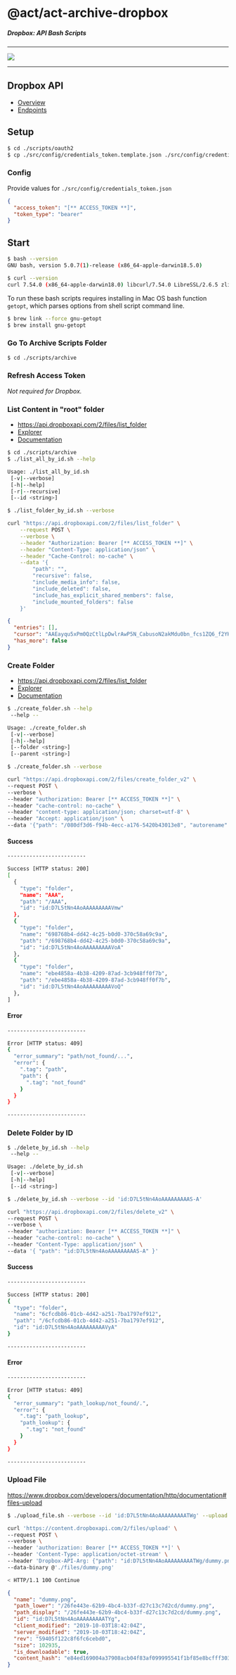 # @act/act-archive-dropbox
##### Dropbox: API Bash Scripts

----

![](./doc/images/Dropbox_Logo.png)

----

## Dropbox API

* [Overview](https://www.dropbox.com/developers/documentation/http/overview)
* [Endpoints](https://www.dropbox.com/developers/documentation/http/documentation)

## Setup

```bash
$ cd ./scripts/oauth2
$ cp ./src/config/credentials_token.template.json ./src/config/credentials_token.json
```

### Config

Provide values for `./src/config/credentials_token.json`

```json
{
  "access_token": "[** ACCESS_TOKEN **]",
  "token_type": "bearer"
}
```

## Start

```bash
$ bash --version
GNU bash, version 5.0.7(1)-release (x86_64-apple-darwin18.5.0)

$ curl --version
curl 7.54.0 (x86_64-apple-darwin18.0) libcurl/7.54.0 LibreSSL/2.6.5 zlib/1.2.11 nghttp2/1.24.1
```

To run these bash scripts requires installing in Mac OS bash function `getopt`, which parses options from shell script command line. 

```bash
$ brew link --force gnu-getopt
$ brew install gnu-getopt
```

### Go To Archive Scripts Folder

```bash
$ cd ./scripts/archive
```

### Refresh Access Token

_Not required for Dropbox._

### List Content in "root" folder

* https://api.dropboxapi.com/2/files/list_folder
* [Explorer](https://dropbox.github.io/dropbox-api-v2-explorer/#files_list_folder)
* [Documentation](https://www.dropbox.com/developers/documentation/http/documentation#files-list_folder)

```bash
$ cd ./scripts/archive
$ ./list_all_by_id.sh --help

Usage: ./list_all_by_id.sh
 [-v|--verbose]
 [-h|--help]
 [-r|--recursive]
 [--id <string>]
```

```bash
$ ./list_folder_by_id.sh --verbose

curl "https://api.dropboxapi.com/2/files/list_folder" \
    --request POST \
    --verbose \
    --header "Authorization: Bearer [** ACCESS_TOKEN **]" \
    --header "Content-Type: application/json" \
    --header "Cache-Control: no-cache" \
    --data '{
        "path": "", 
        "recursive": false, 
        "include_media_info": false, 
        "include_deleted": false, 
        "include_has_explicit_shared_members": false, 
        "include_mounted_folders": false
    }'
```

```json
{
  "entries": [],
  "cursor": "AAEayqu5xPm0QzCtlLpDwlrAwP5N_CabusoN2akMdu0bn_fcs1ZQ6_f2YHgELXjzfEaSyFBzOZ6ipS-HdCAd-zTXY1L0td2byBwebgdNAtTOhdvqqw_r2dsoBXz6fTWeJqbztKKXLLZpAMXI2Eo1cxiGu9AfbTzFx3_6ToKEfx9EdzYGRwgqQQqlxnrFpAqFRE8",
  "has_more": false
}
```

### Create Folder

* https://api.dropboxapi.com/2/files/list_folder
* [Explorer](https://dropbox.github.io/dropbox-api-v2-explorer/#files_create_folder_v2)
* [Documentation](https://www.dropbox.com/developers/documentation/http/documentation#files-create_folder_v2)

```bash
$ ./create_folder.sh --help
 --help --

Usage: ./create_folder.sh
 [-v|--verbose]
 [-h|--help]
 [--folder <string>]
 [--parent <string>]
```

```bash
$ ./create_folder.sh --verbose

curl "https://api.dropboxapi.com/2/files/create_folder_v2" \
--request POST \
--verbose \
--header "authorization: Bearer [** ACCESS_TOKEN **]" \
--header "cache-control: no-cache" \
--header "content-type: application/json; charset=utf-8" \
--header "Accept: application/json" \
--data '{"path": "/080df3d6-f94b-4ecc-a176-5420b43013e8", "autorename": false}'
```

#### Success

```bash
-------------------------

Success [HTTP status: 200]
[
  {
    "type": "folder",
    "name": "AAA",
    "path": "/AAA",
    "id": "id:D7L5tNn4AoAAAAAAAAAVmw"
  },
  {
    "type": "folder",
    "name": "698768b4-dd42-4c25-b0d0-370c58a69c9a",
    "path": "/698768b4-dd42-4c25-b0d0-370c58a69c9a",
    "id": "id:D7L5tNn4AoAAAAAAAAAVoA"
  },
  {
    "type": "folder",
    "name": "ebe4858a-4b38-4209-87ad-3cb948ff0f7b",
    "path": "/ebe4858a-4b38-4209-87ad-3cb948ff0f7b",
    "id": "id:D7L5tNn4AoAAAAAAAAAVoQ"
  },
]
```

#### Error

```bash
-------------------------

Error [HTTP status: 409]
{
  "error_summary": "path/not_found/...",
  "error": {
    ".tag": "path",
    "path": {
      ".tag": "not_found"
    }
  }
}

-------------------------
```

### Delete Folder by ID

```bash
$ ./delete_by_id.sh --help
 --help --

Usage: ./delete_by_id.sh
 [-v|--verbose]
 [-h|--help]
 [--id <string>]
```

```bash
$ ./delete_by_id.sh --verbose --id 'id:D7L5tNn4AoAAAAAAAAAS-A'

curl "https://api.dropboxapi.com/2/files/delete_v2" \
--request POST \
--verbose \
--header "authorization: Bearer [** ACCESS_TOKEN **]" \
--header "cache-control: no-cache" \
--header "Content-Type: application/json" \
--data '{ "path": "id:D7L5tNn4AoAAAAAAAAAS-A" }'
```

#### Success

```bash
-------------------------

Success [HTTP status: 200]
{
  "type": "folder",
  "name": "6cfcdb86-01cb-4d42-a251-7ba1797ef912",
  "path": "/6cfcdb86-01cb-4d42-a251-7ba1797ef912",
  "id": "id:D7L5tNn4AoAAAAAAAAAVyA"
}

-------------------------
```

#### Error

```bash
-------------------------

Error [HTTP status: 409]
{
  "error_summary": "path_lookup/not_found/.",
  "error": {
    ".tag": "path_lookup",
    "path_lookup": {
      ".tag": "not_found"
    }
  }
}

-------------------------
```

### Upload File

https://www.dropbox.com/developers/documentation/http/documentation#files-upload

```bash
$ ./upload_file.sh --verbose --id 'id:D7L5tNn4AoAAAAAAAAATWg' --upload './files/dummy.png'

curl 'https://content.dropboxapi.com/2/files/upload' \
--request POST \
--verbose \
--header 'authorization: Bearer [** ACCESS_TOKEN **]' \
--header 'Content-Type: application/octet-stream' \
--header 'Dropbox-API-Arg: {"path": "id:D7L5tNn4AoAAAAAAAAATWg/dummy.png", "mode": {".tag": "add"}, "autorename": true, "mute": false, "strict_conflict": false}' \
--data-binary @'./files/dummy.png'
```

```bash
< HTTP/1.1 100 Continue
```

```json
{
  "name": "dummy.png",
  "path_lower": "/26fe443e-62b9-4bc4-b33f-d27c13c7d2cd/dummy.png",
  "path_display": "/26fe443e-62b9-4bc4-b33f-d27c13c7d2cd/dummy.png",
  "id": "id:D7L5tNn4AoAAAAAAAAATYg",
  "client_modified": "2019-10-03T18:42:04Z",
  "server_modified": "2019-10-03T18:42:04Z",
  "rev": "59405f122c8f6fc6cebd0",
  "size": 102935,
  "is_downloadable": true,
  "content_hash": "e84ed169004a37908acb04f83af099995541f1bf85e8bcfff3039a332f84fc33"
}
```
